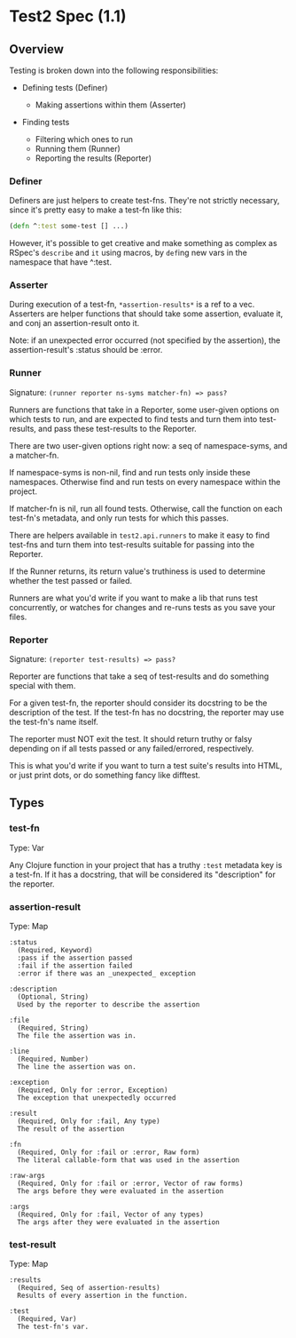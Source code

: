Test2 Spec (1.1)
================

Overview
--------

Testing is broken down into the following responsibilities:

- Defining tests (Definer)
  - Making assertions within them (Asserter)

- Finding tests
  - Filtering which ones to run
  - Running them (Runner)
  - Reporting the results (Reporter)


### Definer

Definers are just helpers to create test-fns. They're not strictly
necessary, since it's pretty easy to make a test-fn like this:

```clojure
(defn ^:test some-test [] ...)
```

However, it's possible to get creative and make something as complex
as RSpec's `describe` and `it` using macros, by `def`ing new vars in
the namespace that have ^:test.


### Asserter

During execution of a test-fn, `*assertion-results*` is a ref to a
vec. Asserters are helper functions that should take some assertion,
evaluate it, and conj an assertion-result onto it.

Note: if an unexpected error occurred (not specified by the
assertion), the assertion-result's :status should be :error.


### Runner

Signature: `(runner reporter ns-syms matcher-fn) => pass?`

Runners are functions that take in a Reporter, some user-given options
on which tests to run, and are expected to find tests and turn them
into test-results, and pass these test-results to the Reporter.

There are two user-given options right now: a seq of namespace-syms,
and a matcher-fn.

If namespace-syms is non-nil, find and run tests only inside these
namespaces. Otherwise find and run tests on every namespace within the
project.

If matcher-fn is nil, run all found tests. Otherwise, call the
function on each test-fn's metadata, and only run tests for which this
passes.

There are helpers available in `test2.api.runners` to make it easy to
find test-fns and turn them into test-results suitable for passing
into the Reporter.

If the Runner returns, its return value's truthiness is used to
determine whether the test passed or failed.

Runners are what you'd write if you want to make a lib that runs test
concurrently, or watches for changes and re-runs tests as you save
your files.


### Reporter

Signature: `(reporter test-results) => pass?`

Reporter are functions that take a seq of test-results and do
something special with them.

For a given test-fn, the reporter should consider its docstring to be
the description of the test. If the test-fn has no docstring, the
reporter may use the test-fn's name itself.

The reporter must NOT exit the test. It should return truthy or falsy
depending on if all tests passed or any failed/errored, respectively.

This is what you'd write if you want to turn a test suite's results
into HTML, or just print dots, or do something fancy like difftest.



Types
-----

### test-fn
Type: Var

Any Clojure function in your project that has a truthy `:test`
metadata key is a test-fn. If it has a docstring, that will be
considered its "description" for the reporter.


### assertion-result
Type: Map

```
:status
  (Required, Keyword)
  :pass if the assertion passed
  :fail if the assertion failed
  :error if there was an _unexpected_ exception

:description
  (Optional, String)
  Used by the reporter to describe the assertion

:file
  (Required, String)
  The file the assertion was in.

:line
  (Required, Number)
  The line the assertion was on.

:exception
  (Required, Only for :error, Exception)
  The exception that unexpectedly occurred

:result
  (Required, Only for :fail, Any type)
  The result of the assertion

:fn
  (Required, Only for :fail or :error, Raw form)
  The literal callable-form that was used in the assertion

:raw-args
  (Required, Only for :fail or :error, Vector of raw forms)
  The args before they were evaluated in the assertion

:args
  (Required, Only for :fail, Vector of any types)
  The args after they were evaluated in the assertion
```

### test-result
Type: Map

```
:results
  (Required, Seq of assertion-results)
  Results of every assertion in the function.

:test
  (Required, Var)
  The test-fn's var.
```
